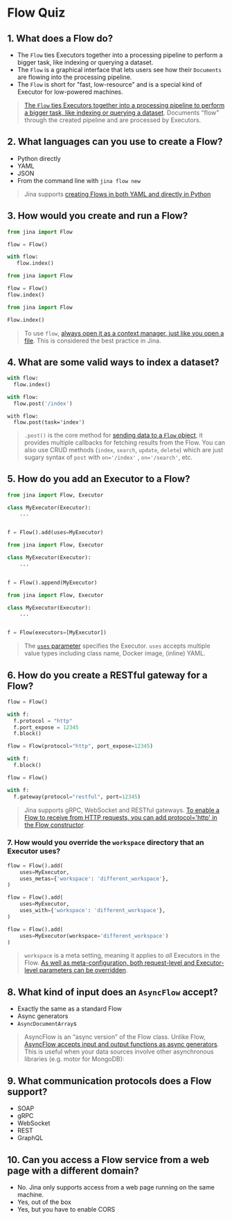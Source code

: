 # Flow Quiz

## 1. What does a Flow do?

- The `Flow` ties Executors together into a processing pipeline to perform a bigger task, like indexing or querying a dataset.
- The `Flow` is a graphical interface that lets users see how their `Documents` are flowing into the processing pipeline.
- The `Flow` is short for "fast, low-resource" and is a special kind of Executor for low-powered machines.

> [The `Flow` ties Executors together into a processing pipeline to perform a bigger task, like indexing or querying a dataset](https://docs.jina.ai/fundamentals/flow/). Documents "flow" through the created pipeline and are processed by Executors.

## 2. What languages can you use to create a Flow?

- Python directly
- YAML
- JSON
- From the command line with `jina flow new`

> Jina supports [creating Flows in both YAML and directly in Python](https://docs.jina.ai/fundamentals/flow/#minimum-working-example)

## 3. How would you create and run a Flow?

```python
from jina import Flow

flow = Flow()

with flow:
   flow.index()
```

```python
from jina import Flow

flow = Flow()
flow.index()
```

```python
from jina import Flow

Flow.index()
```

> To use `flow`, [always open it as a context manager, just like you open a file](https://docs.jina.ai/fundamentals/flow/flow-api/#use-a-flow). This is considered the best practice in Jina.

## 4. What are some valid ways to index a dataset?

```python
with flow:
  flow.index()
```

```python
with flow:
  flow.post('/index')
```

```
with flow:
  flow.post(task='index')
```

> `.post()` is the core method for [sending data to a `Flow` object](https://docs.jina.ai/fundamentals/flow/send-recv/), it provides multiple callbacks for fetching results from the Flow. You can also use CRUD methods (`index`, `search`, `update`, `delete`) which are just sugary syntax of `post`
with `on='/index'` , `on='/search'`, etc.

## 5. How do you add an Executor to a Flow?

```python
from jina import Flow, Executor

class MyExecutor(Executor):
    ...


f = Flow().add(uses=MyExecutor)
```

```python
from jina import Flow, Executor

class MyExecutor(Executor):
    ...


f = Flow().append(MyExecutor)
```

```python
from jina import Flow, Executor

class MyExecutor(Executor):
    ...


f = Flow(executors=[MyExecutor])
```

> The [`uses` parameter](https://docs.jina.ai/fundamentals/flow/add-exec-to-flow/) specifies the Executor. `uses` accepts multiple value types including class name, Docker image, (inline) YAML.

## 6. How do you create a RESTful gateway for a Flow?

```python
flow = Flow()

with f:
  f.protocol = "http"
  f.port_expose = 12345
  f.block()
```

```python
flow = Flow(protocol="http", port_expose=12345)

with f:
  f.block()
```

```python
flow = Flow()

with f:
  f.gateway(protocol="restful", port=12345)
```

> Jina supports gRPC, WebSocket and RESTful gateways. [To enable a Flow to receive from HTTP requests, you can add protocol='http' in the Flow constructor](https://docs.jina.ai/fundamentals/flow/flow-as-a-service/).

### 7. How would you override the `workspace` directory that an Executor uses?

```python
flow = Flow().add(
    uses=MyExecutor,
    uses_metas={'workspace': 'different_workspace'},
)
```

```python
flow = Flow().add(
    uses=MyExecutor,
    uses_with={'workspace': 'different_workspace'},
)
```

```python
flow = Flow().add(
    uses=MyExecutor(workspace='different_workspace')
)
```

> `workspace` is a meta setting, meaning it applies to *all* Executors in the Flow. [As well as meta-configuration, both request-level and Executor-level parameters can be overridden](https://docs.jina.ai/fundamentals/flow/add-exec-to-flow/#override-executor-config).

## 8. What kind of input does an `AsyncFlow` accept?

- Exactly the same as a standard Flow
- Async generators
- `AsyncDocumentArray`s

> AsyncFlow is an “async version” of the Flow class. Unlike Flow, [AsyncFlow accepts input and output functions as async generators](https://docs.jina.ai/fundamentals/flow/async-flow/#create-asyncflow). This is useful when your data sources involve other asynchronous libraries (e.g. motor for MongoDB):

## 9. What communication protocols does a Flow support?

- SOAP
- gRPC
- WebSocket
- REST
- GraphQL

## 10. Can you access a Flow service from a web page with a different domain?

- No. Jina only supports access from a web page running on the same machine.
- Yes, out of the box
- Yes, but you have to enable CORS
